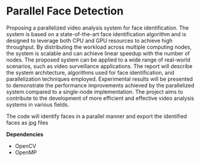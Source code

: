 # Parallel Face Detection

Proposing a parallelized video analysis system for face identification. The system is based on a state-of-the-art face identification algorithm and is designed to leverage both CPU and GPU resources to achieve high throughput. By distributing the workload across multiple computing nodes, the system is scalable and can achieve linear speedup with the number of nodes. The proposed system can be applied to a wide range of real-world scenarios, such as video surveillance applications. The report will describe the system architecture, algorithms used for face identification, and parallelization techniques employed. Experimental results will be presented to demonstrate the performance improvements achieved by the parallelized system compared to a single-node implementation. The project aims to contribute to the development of more efficient and effective video analysis systems in various fields.

The code will identify faces in a parallel manner and export the identified faces as jpg files

<b>Dependencies</b>
- OpenCV
- OpenMP
